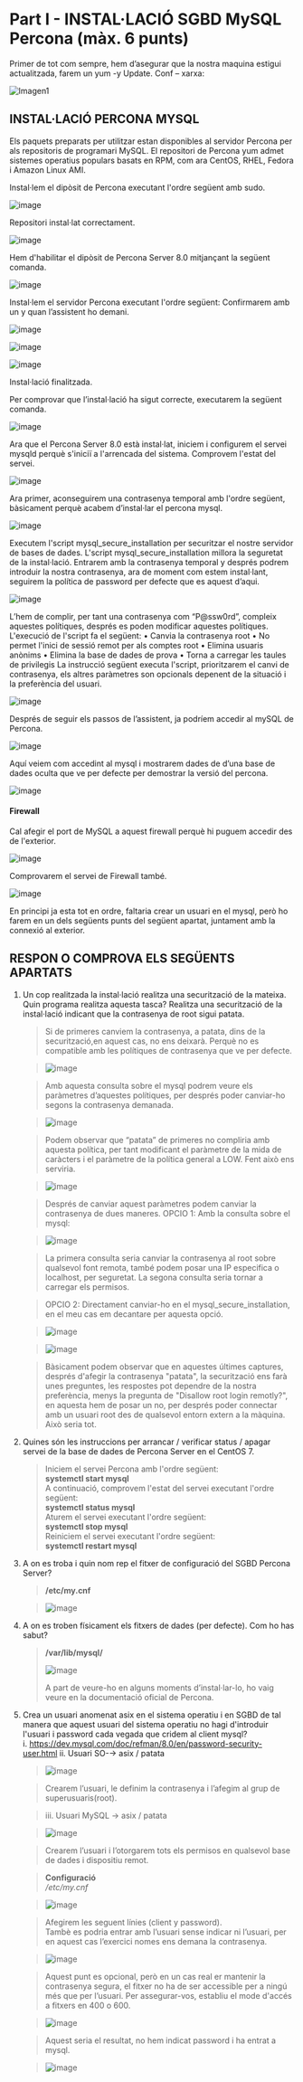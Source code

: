 # Part I - INSTAL·LACIÓ SGBD MySQL Percona (màx. 6 punts)

Primer de tot com sempre, hem d’asegurar que la nostra maquina estigui actualitzada, farem un yum -y Update.
Conf – xarxa:

![Imagen1](https://user-images.githubusercontent.com/61285257/154336835-f408799e-fc19-4b72-96b2-7809e019dcd2.png)

## INSTAL·LACIÓ PERCONA MYSQL
Els paquets preparats per utilitzar estan disponibles al servidor Percona per als repositoris de programari MySQL. 
El repositori de Percona yum admet sistemes operatius populars basats en RPM, com ara CentOS, RHEL, Fedora i Amazon Linux AMI. 

Instal·lem el dipòsit de Percona executant l'ordre següent amb sudo.

![image](https://user-images.githubusercontent.com/61285257/154341235-64fa0714-a250-49ff-ab3b-c3ebd4afc826.png)

Repositori instal·lat correctament.

![image](https://user-images.githubusercontent.com/61285257/154341915-3223f0c1-ea6b-4372-b7df-f4f5eb09ee94.png)

Hem d'habilitar el dipòsit de Percona Server 8.0 mitjançant la següent comanda.

![image](https://user-images.githubusercontent.com/61285257/154341960-9327136f-1b99-44f6-9771-8c41a62abe5a.png)

Instal·lem el servidor Percona executant l'ordre següent:
Confirmarem amb un y quan l’assistent ho demani.

![image](https://user-images.githubusercontent.com/61285257/154342017-35116b0a-3468-48ea-8380-1f33687a5d56.png)

![image](https://user-images.githubusercontent.com/61285257/154342088-0dd527b0-3d58-49b5-982d-1e89fb638ee7.png)

![image](https://user-images.githubusercontent.com/61285257/154342536-98b22e7c-740d-4b5a-bd2f-9e871ca8519a.png)

Instal·lació finalitzada.


Per comprovar que l’instal·lació ha sigut correcte, executarem la següent comanda.

![image](https://user-images.githubusercontent.com/61285257/154342760-0d645fde-49b7-4527-83fd-bb2403ddf61d.png)

Ara que el Percona Server 8.0 està instal·lat, iniciem i configurem el servei mysqld perquè s'iniciï a l'arrencada del sistema. 
Comprovem l'estat del servei.

![image](https://user-images.githubusercontent.com/61285257/154342798-e97ecf8e-55c9-4d8c-8efc-3d8eefb9903e.png)

Ara primer, aconseguirem una contrasenya temporal amb l'ordre següent, bàsicament perquè acabem d’instal·lar el percona mysql.

![image](https://user-images.githubusercontent.com/61285257/154342842-60fbd176-2f68-41ef-9297-17f0f2d832cc.png)

Executem l'script mysql_secure_installation per securitzar el nostre servidor de bases de dades. 
L'script mysql_secure_installation millora la seguretat de la instal·lació. 
Entrarem amb la contrasenya temporal y després podrem introduir la nostra contrasenya, ara de moment com estem instal·lant, seguirem la política de password per defecte que es aquest d’aqui.

![image](https://user-images.githubusercontent.com/61285257/154342957-dfe764a2-ea9a-4efc-93e3-1a5d93ff2d5a.png)

L’hem de complir, per tant una contrasenya com “P@ssw0rd”, compleix aquestes polítiques, després es poden modificar aquestes polítiques.
L'execució de l'script fa el següent: 
•	Canvia la contrasenya root 
•	No permet l'inici de sessió remot per als comptes root 
•	Elimina usuaris anònims 
•	Elimina la base de dades de prova 
•	Torna a carregar les taules de privilegis
 La instrucció següent executa l'script, prioritzarem el canvi de contrasenya, els altres paràmetres son opcionals depenent de la situació i la preferència del usuari.

![image](https://user-images.githubusercontent.com/61285257/154343017-47a4a334-1aac-4b26-8572-e2da01a05f42.png)

Després de seguir els passos de l’assistent, ja podríem accedir al mySQL de Percona.

![image](https://user-images.githubusercontent.com/61285257/154343046-dccedbdd-d593-45d5-8a12-e399470a93cb.png)

Aquí veiem com accedint al mysql i mostrarem dades de d’una base de dades oculta que ve per defecte per demostrar la versió del percona.

![image](https://user-images.githubusercontent.com/61285257/154343092-1bc02bd5-b0a8-4c2d-8352-28592d72044b.png)

#### Firewall
Cal afegir el port de MySQL a aquest firewall perquè hi puguem accedir des de l'exterior.

![image](https://user-images.githubusercontent.com/61285257/154343147-8bd0c122-5d68-4e58-837d-41bec4d4437f.png)

Comprovarem el servei de Firewall també.

![image](https://user-images.githubusercontent.com/61285257/154343244-bf76771d-c144-41e0-95eb-ee92965de614.png)

En principi ja esta tot en ordre, faltaria crear un usuari en el mysql, però ho farem en un dels següents punts del següent apartat, juntament amb la connexió al exterior.

## RESPON O COMPROVA ELS SEGÜENTS APARTATS

1. Un cop realitzada la instal·lació realitza una securització de la mateixa. Quin programa realitza aquesta tasca? Realitza una securització de la instal·lació indicant que la contrasenya de root sigui patata.  
   >Si de primeres canviem la contrasenya, a patata, dins de la securització,en aquest cas, no ens deixarà.
   Perquè no es compatible amb les polítiques de contrasenya que ve per defecte.

   >![image](https://user-images.githubusercontent.com/61285257/154345139-7ffac2e0-fed1-4ec8-a1c2-95798e0cbed5.png)

   >Amb aquesta consulta sobre el mysql podrem veure els paràmetres d’aquestes polítiques, per després poder canviar-ho segons la contrasenya demanada.

   >![image](https://user-images.githubusercontent.com/61285257/154345188-306d64f9-b277-4137-97c0-95a49996489e.png)

   >Podem observar que “patata” de primeres no compliria amb aquesta política, per tant modificant el paràmetre de la mida de caràcters i el paràmetre de la política general a LOW. Fent això ens serviria.

   >![image](https://user-images.githubusercontent.com/61285257/154345260-48d3c6b7-fce5-4a12-9835-e385bb08f00a.png)

   >Després de canviar aquest paràmetres podem canviar la contrasenya de dues maneres.
   >OPCIO 1:
   >Amb la consulta sobre el mysql:

   >![image](https://user-images.githubusercontent.com/61285257/154345442-f23f6e8b-1459-4c5e-bd12-73a367e1297a.png)

   >La primera consulta seria canviar la contrasenya al root sobre qualsevol font remota, també podem posar una IP especifica o localhost, per seguretat.
   >La segona consulta seria tornar a carregar els permisos.

   >OPCIO 2:
   >Directament canviar-ho en el mysql_secure_installation, en el meu cas em decantare per aquesta opció.

   >![image](https://user-images.githubusercontent.com/61285257/154345523-b3e718ba-9473-40c3-8284-5c9bff5d29d3.png)

   >![image](https://user-images.githubusercontent.com/61285257/154345542-b258140f-4438-4ffb-a421-af00e85ee5b2.png)

   >Bàsicament podem observar que en aquestes últimes captures, després d'afegir la contrasenya "patata", la securització ens farà unes preguntes, les respostes pot dependre de la nostra preferència, menys la pregunta de "Disallow root login remotly?", en aquesta hem de posar un no, per després poder connectar amb un usuari root des de qualsevol entorn extern a la màquina.
   Això seria tot.


2. Quines són les instruccions per arrancar / verificar status / apagar servei de la base de dades de Percona Server en el CentOS 7.  
    >Iniciem el servei Percona amb l'ordre següent:   
    >**systemctl start mysql**   
    >A continuació, comprovem l'estat del servei executant l'ordre següent:   
    >**systemctl status mysql**   
    >Aturem el servei executant l'ordre següent:   
    >**systemctl stop mysql**  
    >Reiniciem el servei executant l'ordre següent:   
    >**systemctl restart mysql**  

3.	A on es troba i quin nom rep el fitxer de configuració del SGBD Percona Server?  
    >**/etc/my.cnf**

    >![image](https://user-images.githubusercontent.com/61285257/154346719-b28d8bef-038d-420e-bf1f-5606d6105794.png)  

4.	A on es troben físicament els fitxers de dades (per defecte). Com ho has sabut?  
    >**/var/lib/mysql/**
    >
    >![image](https://user-images.githubusercontent.com/61285257/154346925-476afafb-3f85-497f-b57a-b99a0559e58d.png)
    >
    >A part de veure-ho en alguns moments d’instal·lar-lo, ho vaig veure en la documentació oficial de Percona.  

5.	Crea un usuari anomenat asix en el sistema operatiu i en SGBD de tal manera que aquest usuari del sistema operatiu no hagi d'introduir l'usuari i password cada vegada que cridem al client mysql?  
     i.	https://dev.mysql.com/doc/refman/8.0/en/password-security-user.html
     ii.	Usuari SO-→ asix / patata

     >![image](https://user-images.githubusercontent.com/61285257/154349155-96b38163-566d-4049-8a5d-99a2349af293.png)

     >Crearem l’usuari, le definim la contrasenya i l’afegim al grup de superusuaris(root).

     >iii.	Usuari MySQL → asix / patata

     >![image](https://user-images.githubusercontent.com/61285257/154349392-0513ab7f-14f0-4a79-8217-fcf089fd7bcb.png)

     >Crearem l’usuari i l’otorgarem tots els permisos en qualsevol base de    dades i dispositiu remot.

     >**Configuració**  
     >*/etc/my.cnf*  

     >![image](https://user-images.githubusercontent.com/61285257/154349502-9c2bd0cd-524e-44a9-b2fe-f8eec5ee0058.png)

     >Afegirem les seguent línies (client y password).  
     >Tambè es podria entrar amb l’usuari sense indicar ni l’usuari, per en aquest cas l’exercici nomes ens demana la contrasenya.  

     >![image](https://user-images.githubusercontent.com/61285257/154349558-d7328658-41cd-42da-905a-6669d7b292b8.png)

     >Aquest punt es opcional, però en un cas real er mantenir la contrasenya segura, el fitxer no ha de ser accessible per a ningú més que per l’usuari. Per assegurar-vos,       establiu el mode d'accés a fitxers en 400 o 600.  

     >![image](https://user-images.githubusercontent.com/61285257/154349816-c30707a3-6e27-4004-a376-1c2a276b6d76.png)

     >Aquest seria el resultat, no hem indicat password i ha entrat a mysql.

     >![image](https://user-images.githubusercontent.com/61285257/154349861-7ec8e7f5-42bd-4ba1-ba94-ac74f693b290.png)





    


 
